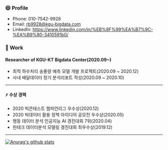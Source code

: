 ### 😄 Profile
- Phone: 010-7542-9928
- Email: rb9928@kgu-bigdata.com
- LinkedIn: https://www.linkedin.com/in/%EB%8F%99%EA%B7%9C-%EA%B9%80-3410591b0/
### 🔭 Work 
#### Researcher of KGU-KT Bigdata Center(2020.09~)
- 최적 하수처리 송풍량 예측 모델 개발 프로젝트(2020.09 ~ 2020.12)
- 사내 배달데이터 정기 분석리포트 작성(2020.09 ~ 2020.10)
---
#### ⚡ 수상 경력
- 2020 빅콘테스트 챔피언리그 우수상(2020.12)
- 2020 빅데이터 활용 정책 아이디어 공모전 우수상(2020.05)
- 행동 데이터 분석 인공지능 AI 경진대회 7위(2020.04)
- 핀테크 데이터분석 모델링 경진대회 최우수상(2019.12)
---
[![Anurag's github stats](https://github-readme-stats.vercel.app/api?username=DrumDong)](https://github.com/anuraghazra/github-readme-stats)

<!--
**DrumDong/DrumDong** is a ✨ _special_ ✨ repository because its `README.md` (this file) appears on your GitHub profile.

Here are some ideas to get you started:

- 🔭 I’m currently working on KNU-KT Bigdata Center
- 🌱 I’m currently learning ...
- 👯 I’m looking to collaborate on ...
- 🤔 I’m looking for help with ...
- 💬 Ask me about ...
- 📫 How to reach me: ...
- 😄 Pronouns: ...
- ⚡ Fun fact: ...
-->
